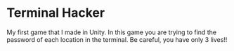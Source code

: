 # Terminal Hacker
 
 My first game that I made in Unity. In this game you are trying to find the password of each location in the terminal. Be careful, you have only 3 lives!!


